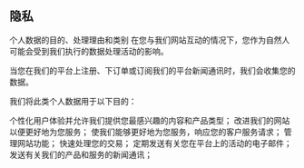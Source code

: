 ## 隐私

个人数据的目的、处理理由和类别
在您与我们网站互动的情况下，您作为自然人可能会受到我们执行的数据处理活动的影响。

当您在我们的平台上注册、下订单或订阅我们的平台新闻通讯时，我们会收集您的数据。

我们将此类个人数据用于以下目的：

个性化用户体验并允许我们提供您最感兴趣的内容和产品类型；
改进我们的网站以便更好地为您服务；
使我们能够更好地为您服务，响应您的客户服务请求；
管理网站功能；
快速处理您的交易；
定期发送有关您在平台上的活动的电子邮件；
发送有关我们的产品和服务的新闻通讯；
